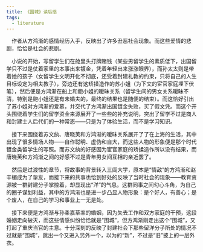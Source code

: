 ```yaml
---
title: 《围城》读后感
tags:
  - literature
---
```

&emsp;作者从方鸿渐的感情经历入手，反映出了许多丑恶社会现象。而这些爱情的悲剧，恰恰是社会的悲剧。

&emsp;小说的开始，写留学生们在舱里头打牌赌钱（某些男留学生的素质低下，出国留学只不过是仗着家里的本事出来镀金，凭着年轻出来涨涨眼界），而孙太太则是带着她的孩子（女留学生文明开化不彻底，还受着封建礼教的约束，只将自己的人生目标设定为相夫教子），旁边还有这矫揉造作的苏小姐（为下文的宦官家庭埋下伏笔），然后便是方鸿渐在船上和鲍小姐的暧昧关系（留学生间的男女关系暧昧不清，特别是鲍小姐还是有未婚夫的，最终的结果也是随便的结束）。而这恰好引出了苏小姐对方鸿渐的爱慕，并交代了方鸿渐出国镀金失败，买了假文凭。而这个开头围绕着学生们的留学资金来源展开了一些些的补充说明，突出了留学不过是商人和封建士人后代们的一种常态——只是为了体验生活，而不是学习知识。

&emsp;接下来围绕着苏文纨、唐晓芙和方鸿渐的暧昧关系展开了了在上海的生活，其中出现了很多情场人物——自作聪明、虚伪和自大，而这些人物的形象便是那个时代镀金类留学生的写照。而苏文纨的好感因为宦官家庭的矫揉造作所以没有结果，而唐晓芙和方鸿渐之间的好感不过是青年男女间互相的亲近罢了。

&emsp;然后是过渡性的章节，将故事的背景转入三闾大学，原本是“情敌”的方鸿渐和赵辛楣成为了挚友，而接下来的共事也恰到好处的反映了当时社会的现象——教育资源被一群封建分子掌控着，却显现出“洋”的气息。这群同事之间勾心斗角，为自己的圈子谋划利益，其中的方鸿渐也是进一步凸显人物形象：是个好人，有善心；是个废人，在自己的学习和事业上一无是处。

&emsp;接下来便是方鸿渐与孙柔嘉草率的婚姻，因为失去工作和双方家庭的干预，这段婚姻走向破灭，而这些情感纠纷恰恰就是“围城”，但方鸿渐刚走出这个“围城”，又打起了重庆当官的主意。十分深刻的反映了封建社会下那些留洋分子所处的情况不过就是“围城”，跳出一个又进入另外一个，以为的“新”，不过是“旧”披上的一层外衣。
